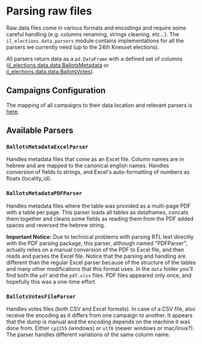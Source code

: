 # Parsing raw files

Raw data files come in various formats and encodings and require some careful handling (e.g. columns renaming, strings cleaning, etc...). The `il_elections.data.parsers` module contains implementations for all the parsers we currently need (up to the 24th Knesset elections).

All parsers return data as a `pd.DataFrame` with a defined set of columns ([il_elections.data.data.BallotsMetadata](/il_elections/data/data.py) or [il_elections.data.data.BallotsVotes](/il_elections/data/data.py)).


## Campaigns Configuration

The mapping of all campaigns to their data location and relevant parsers is [here](/config/preprocessing_config.yaml).

## Available Parsers

### `BallotsMetadataExcelParser`

Handles metadata files that come as an Excel file. Column names are in hebrew and are mapped to the
canonical english names. Handles conversion of fields to strings, and Excel's auto-formatting of
numbers as floats (locality_id).

### `BallotsMetadataPDFParser`

Handles metadata files where the table was provided as a multi-page PDF with a table per page.
This parser loads all tables as dataframes, concats them together and cleans some fields as reading
them from the PDF added spaces and reversed the hebrew string.

**Important Notice:** Due to technical problems with parsing RTL text directily with the PDF parsing
package, this parser, although named "PDFParser", actually relies on a manual conversion of the PDF
to Excel file, and then reads and parses the Excel file. Notice that the parsing and handling are
different than the regular Excel parser because of the structure of the tables and many other
modifications that this format uses. In the `data` folder you'll find both the `pdf` and the
`pdf.xlsx` files. PDF files appeared only once, and hopefully this was a one-time effort.

### `BallotsVotesFileParser`

Handles votes files (both CSV and Excel formats). In case of a CSV file, also receive the encoding
as it differs from one campaign to another. It appears that the dump is manual and the encoding
depends on the machine it was done from. Either `cp1255` (windows) or `utf8` (newer windows or
mac/linux?). The parser handles different variations of the same column name.
